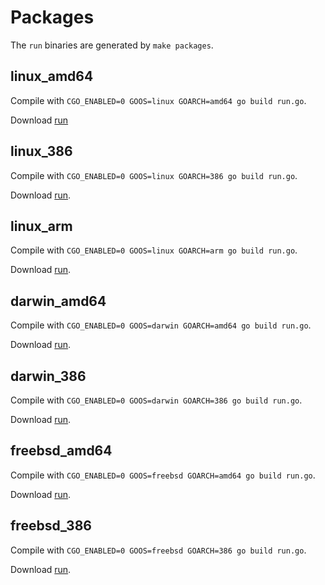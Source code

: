 
# Packages

The `run` binaries are generated by `make packages`.

## linux_amd64

Compile with `CGO_ENABLED=0 GOOS=linux GOARCH=amd64 go build run.go`.

Download [run](https://raw.githubusercontent.com/runscripts/runscripts/master/packages/linux_amd64/run)

## linux_386

Compile with `CGO_ENABLED=0 GOOS=linux GOARCH=386 go build run.go`.

Download [run](https://raw.githubusercontent.com/runscripts/runscripts/master/packages/linux_386/run).

## linux_arm

Compile with `CGO_ENABLED=0 GOOS=linux GOARCH=arm go build run.go`.

Download [run](https://raw.githubusercontent.com/runscripts/runscripts/master/packages/linux_arm/run).

## darwin_amd64

Compile with `CGO_ENABLED=0 GOOS=darwin GOARCH=amd64 go build run.go`.

Download [run](https://raw.githubusercontent.com/runscripts/runscripts/master/packages/darwin_amd64/run).

## darwin_386

Compile with `CGO_ENABLED=0 GOOS=darwin GOARCH=386 go build run.go`.

Download [run](https://raw.githubusercontent.com/runscripts/runscripts/master/packages/darwin_386/run).

## freebsd_amd64

Compile with `CGO_ENABLED=0 GOOS=freebsd GOARCH=amd64 go build run.go`.

Download [run](https://raw.githubusercontent.com/runscripts/runscripts/master/packages/freebsd_amd64/run).

## freebsd_386

Compile with `CGO_ENABLED=0 GOOS=freebsd GOARCH=386 go build run.go`.

Download [run](https://raw.githubusercontent.com/runscripts/runscripts/master/packages/freebsd_386/run).
